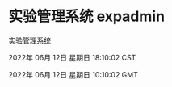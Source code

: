 # 实验管理系统 expadmin
[实验管理系统](http://59.174.27.195:56808/expadmin-782313d2-e1b1-4ea7-932e-3a55e6a1a4d0/)

2022年 06月 12日 星期日 18:10:02 CST

2022年 06月 12日 星期日 10:10:02 GMT

